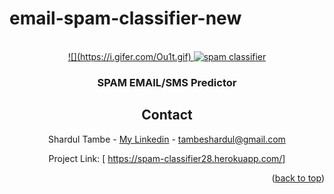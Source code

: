 # email-spam-classifier-new

<!-- PROJECT LOGO -->
<br />
<div align="center">
  <a href="https://spam-classifier28.herokuapp.com/">
    ![](https://i.gifer.com/Ou1t.gif)
    <img src="https://i.gifer.com/Ou1t.gif" alt="spam classifier">
  </a>

  <h3 align="center">SPAM EMAIL/SMS Predictor</h3>





<!-- CONTACT -->
## Contact

  Shardul Tambe - <a href="https://www.linkedin.com/in/shardul-tambe-300ab4223/">My Linkedin</a> - tambeshardul@gmail.com

  Project Link: [ <a href="https://spam-classifier28.herokuapp.com/">https://spam-classifier28.herokuapp.com/</a>]

<p align="right">(<a href="#top">back to top</a>)</p>

</div>
